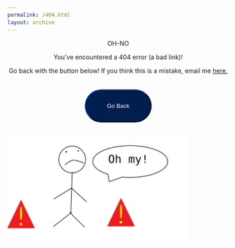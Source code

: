 ```yaml
---
permalink: /404.html
layout: archive
---
```


<p style="text-align: center; text-size: 36px;">OH-NO</p>

<p style="text-align: center; text-size: 24px;">You've encountered a 404 error (a bad link)! </p>

<p style="text-align: center; text-size: 18px;">Go back with the button below! If you think this is a mistake, email me <a href="mailto:ilikecake567@gmail.com">here.</a></p> 

<button style="width: 30%; height:75px;  float:center; margin-left: 35%; margin-bottom: 20px; margin-top: 20px; background-color:#001e4f; color:white; border-radius:100px; border-color:#001e4f" onClick='window.history.back();'>Go Back</button>  

<img src="/assets/images/404.png" style="align=middle; ">





